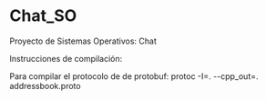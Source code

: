 # Chat_SO
Proyecto de Sistemas Operativos: Chat

Instrucciones de compilación:

Para compilar el protocolo de de protobuf:
protoc -I=. --cpp_out=. addressbook.proto
